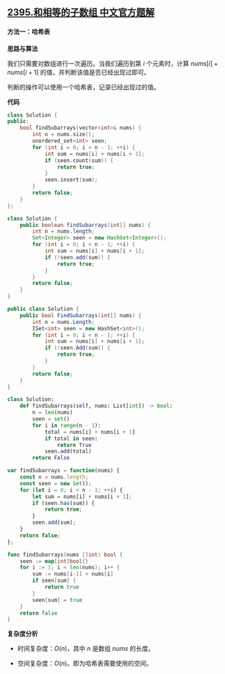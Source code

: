 ## [2395.和相等的子数组 中文官方题解](https://leetcode.cn/problems/find-subarrays-with-equal-sum/solutions/100000/he-xiang-deng-de-zi-shu-zu-by-leetcode-s-3945)

#### 方法一：哈希表

**思路与算法**

我们只需要对数组进行一次遍历。当我们遍历到第 $i$ 个元素时，计算 $\textit{nums}[i] + \textit{nums}[i + 1]$ 的值，并判断该值是否已经出现过即可。

判断的操作可以使用一个哈希表，记录已经出现过的值。

**代码**

```C++ [sol1-C++]
class Solution {
public:
    bool findSubarrays(vector<int>& nums) {
        int n = nums.size();
        unordered_set<int> seen;
        for (int i = 0; i < n - 1; ++i) {
            int sum = nums[i] + nums[i + 1];
            if (seen.count(sum)) {
                return true;
            }
            seen.insert(sum);
        }
        return false;
    }
};
```

```Java [sol1-Java]
class Solution {
    public boolean findSubarrays(int[] nums) {
        int n = nums.length;
        Set<Integer> seen = new HashSet<Integer>();
        for (int i = 0; i < n - 1; ++i) {
            int sum = nums[i] + nums[i + 1];
            if (!seen.add(sum)) {
                return true;
            }
        }
        return false;
    }
}
```

```C# [sol1-C#]
public class Solution {
    public bool FindSubarrays(int[] nums) {
        int n = nums.Length;
        ISet<int> seen = new HashSet<int>();
        for (int i = 0; i < n - 1; ++i) {
            int sum = nums[i] + nums[i + 1];
            if (!seen.Add(sum)) {
                return true;
            }
        }
        return false;
    }
}
```

```Python [sol1-Python3]
class Solution:
    def findSubarrays(self, nums: List[int]) -> bool:
        n = len(nums)
        seen = set()
        for i in range(n - 1):
            total = nums[i] + nums[i + 1]
            if total in seen:
                return True
            seen.add(total)
        return False
```

```JavaScript [sol1-JavaScript]
var findSubarrays = function(nums) {
    const n = nums.length;
    const seen = new Set();
    for (let i = 0; i < n - 1; ++i) {
        let sum = nums[i] + nums[i + 1];
        if (seen.has(sum)) {
            return true;
        }
        seen.add(sum);
    }
    return false;
};
```

```go [sol1-Golang]
func findSubarrays(nums []int) bool {
    seen := map[int]bool{}
    for i := 1; i < len(nums); i++ {
        sum := nums[i-1] + nums[i]
        if seen[sum] {
            return true
        }
        seen[sum] = true
    }
    return false
}
```

**复杂度分析**

- 时间复杂度：$O(n)$，其中 $n$ 是数组 $\textit{nums}$ 的长度。

- 空间复杂度：$O(n)$。即为哈希表需要使用的空间。